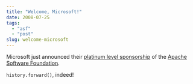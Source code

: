 ```yaml
---
title: "Welcome, Microsoft!"
date: 2008-07-25
tags: 
  - "asf"
  - "post"
slug: welcome-microsoft
---
```


Microsoft just announced their [platinum level sponsorship](http://port25.technet.com/archive/2008/07/25/oscon2008.aspx) of the [Apache Software Foundation](http://www.apache.org/).

`history.forward()`, indeed!
